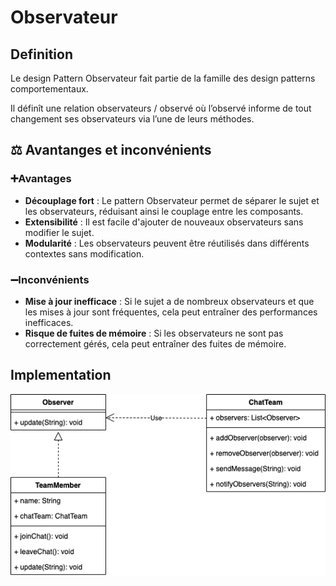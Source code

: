 # Observateur
## Definition
Le design Pattern Observateur fait partie de la famille des design patterns comportementaux.

Il définît une relation observateurs / observé où l’observé informe de tout changement ses observateurs via l’une de leurs méthodes.
## ⚖️ Avantanges et inconvénients
### ➕Avantages
- **Découplage fort** : Le pattern Observateur permet de séparer le sujet et les observateurs, réduisant ainsi le couplage entre les composants.
- **Extensibilité** : Il est facile d'ajouter de nouveaux observateurs sans modifier le sujet.
- **Modularité** : Les observateurs peuvent être réutilisés dans différents contextes sans modification.
### ➖Inconvénients
- **Mise à jour inefficace** : Si le sujet a de nombreux observateurs et que les mises à jour sont fréquentes, cela peut entraîner des performances inefficaces.
- **Risque de fuites de mémoire** : Si les observateurs ne sont pas correctement gérés, cela peut entraîner des fuites de mémoire.
## Implementation
![observer.png](observer.png)